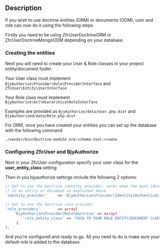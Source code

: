 Description
----------------
If you wish to use doctrine entities (ORM) or documents (ODM), user and role can now do it using the following steps

Firstly you need to be using ZfcUserDoctrineORM or ZfcUserDoctrineMongoODM depending on your database.

### Creating the entities ###

Next you will need to create your User & Role classes in your project entity/document folder.

Your User class must implement `BjyAuthorize\Provider\Role\ProviderInterface` and `ZfcUser\Entity\UserInterface`

Your Role class must implement `BjyAuthorize\Acl\HierarchicalRoleInterface`

Examples are provided as `BjyAuthorize/data/User.php.dist` and `BjyAuthorized/data/Role.php.dist`

For ORM, once you have created your entities you can set up the database with the following command

    ./vendor/bin/doctrine-module orm:schema-tool:create

### Configuring ZfcUser and BjyAuthorize ###

Next in your ZfcUser configuration specify your user class for the **user_entity_class** setting

Then in you bjyauthorize settings include the following 2 options:

```php
// Set to use the Doctrine identity provider, works when the auth identity
// is an entity or document as explained above
'identity_provider'     => 'BjyAuthorize\Provider\Identity\AuthenticationDoctrine',

// Set to use the Doctrine role provider
'role_providers'        => array(
    'BjyAuthorize\Provider\Role\Doctrine' => array(
        'role_entity_class' => 'FQCN TO YOUR ROLE ENTITY/DOCUMENT CLASS',
     ),
),
```

And you're configured and ready to go. All you need to do is make sure your default role is added to the database.
